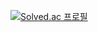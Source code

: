 [![Solved.ac
프로필](http://mazassumnida.wtf/api/v2/generate_badge?boj=osyless)](https://solved.ac/osyless)
